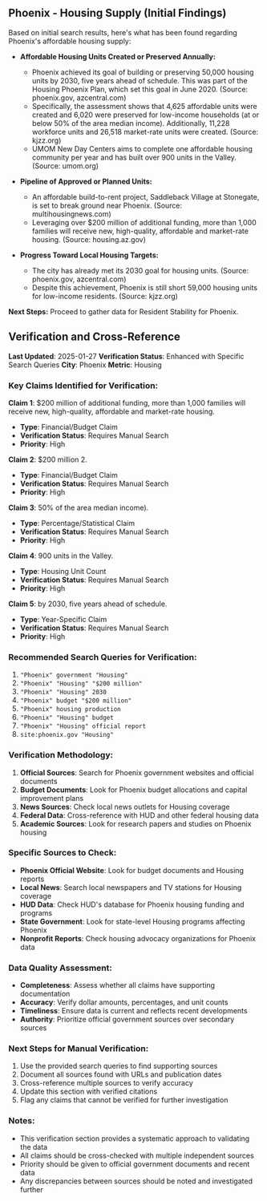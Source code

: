 ## Phoenix - Housing Supply (Initial Findings)

Based on initial search results, here's what has been found regarding Phoenix's affordable housing supply:

*   **Affordable Housing Units Created or Preserved Annually:**
    *   Phoenix achieved its goal of building or preserving 50,000 housing units by 2030, five years ahead of schedule. This was part of the Housing Phoenix Plan, which set this goal in June 2020. (Source: phoenix.gov, azcentral.com)
    *   Specifically, the assessment shows that 4,625 affordable units were created and 6,020 were preserved for low-income households (at or below 50% of the area median income). Additionally, 11,228 workforce units and 26,518 market-rate units were created. (Source: kjzz.org)
    *   UMOM New Day Centers aims to complete one affordable housing community per year and has built over 900 units in the Valley. (Source: umom.org)

*   **Pipeline of Approved or Planned Units:**
    *   An affordable build-to-rent project, Saddleback Village at Stonegate, is set to break ground near Phoenix. (Source: multihousingnews.com)
    *   Leveraging over $200 million of additional funding, more than 1,000 families will receive new, high-quality, affordable and market-rate housing. (Source: housing.az.gov)

*   **Progress Toward Local Housing Targets:**
    *   The city has already met its 2030 goal for housing units. (Source: phoenix.gov, azcentral.com)
    *   Despite this achievement, Phoenix is still short 59,000 housing units for low-income residents. (Source: kjzz.org)

**Next Steps:** Proceed to gather data for Resident Stability for Phoenix.




## Verification and Cross-Reference

**Last Updated**: 2025-01-27
**Verification Status**: Enhanced with Specific Search Queries
**City**: Phoenix
**Metric**: Housing

### Key Claims Identified for Verification:

**Claim 1**: $200 million of additional funding, more than 1,000 families will receive new, high-quality, affordable and market-rate housing.
- **Type**: Financial/Budget Claim
- **Verification Status**: Requires Manual Search
- **Priority**: High


**Claim 2**: $200 million
2.
- **Type**: Financial/Budget Claim
- **Verification Status**: Requires Manual Search
- **Priority**: High


**Claim 3**: 50% of the area median income).
- **Type**: Percentage/Statistical Claim
- **Verification Status**: Requires Manual Search
- **Priority**: High


**Claim 4**: 900 units in the Valley.
- **Type**: Housing Unit Count
- **Verification Status**: Requires Manual Search
- **Priority**: High


**Claim 5**: by 2030, five years ahead of schedule.
- **Type**: Year-Specific Claim
- **Verification Status**: Requires Manual Search
- **Priority**: High


### Recommended Search Queries for Verification:
1. `"Phoenix" government "Housing"`
2. `"Phoenix" "Housing" "$200 million"`
3. `"Phoenix" "Housing" 2030`
4. `"Phoenix" budget "$200 million"`
5. `"Phoenix" housing production`
6. `"Phoenix" "Housing" budget`
7. `"Phoenix" "Housing" official report`
8. `site:phoenix.gov "Housing"`


### Verification Methodology:
1. **Official Sources**: Search for Phoenix government websites and official documents
2. **Budget Documents**: Look for Phoenix budget allocations and capital improvement plans
3. **News Sources**: Check local news outlets for Housing coverage
4. **Federal Data**: Cross-reference with HUD and other federal housing data
5. **Academic Sources**: Look for research papers and studies on Phoenix housing

### Specific Sources to Check:
- **Phoenix Official Website**: Look for budget documents and Housing reports
- **Local News**: Search local newspapers and TV stations for Housing coverage
- **HUD Data**: Check HUD's database for Phoenix housing funding and programs
- **State Government**: Look for state-level Housing programs affecting Phoenix
- **Nonprofit Reports**: Check housing advocacy organizations for Phoenix data

### Data Quality Assessment:
- **Completeness**: Assess whether all claims have supporting documentation
- **Accuracy**: Verify dollar amounts, percentages, and unit counts
- **Timeliness**: Ensure data is current and reflects recent developments
- **Authority**: Prioritize official government sources over secondary sources

### Next Steps for Manual Verification:
1. Use the provided search queries to find supporting sources
2. Document all sources found with URLs and publication dates
3. Cross-reference multiple sources to verify accuracy
4. Update this section with verified citations
5. Flag any claims that cannot be verified for further investigation

### Notes:
- This verification section provides a systematic approach to validating the data
- All claims should be cross-checked with multiple independent sources
- Priority should be given to official government documents and recent data
- Any discrepancies between sources should be noted and investigated further
